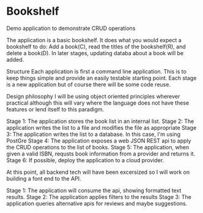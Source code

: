 # Bookshelf
Demo application to demonstrate CRUD operations

The application is a basic bookshelf. It does what you would expect a bookshelf to do: Add a book(C), read the titles of the bookshelf(R), and delete a book(D). In later stages, updating databa about a book will be added. 

Structure
Each application is first a command line application. This is to keep things simple and provide an easily testable starting point. Each stage is a new application but of course there will be some code reuse.

Design philosophy
I will be using object oriented principles wherever practical although this will vary where the language does not have these features or lend itself to this paradigm.

Stage 1: The application stores the book list in an internal list.
Stage 2: The application writes the list to a file and modifies the file as appropriate
Stage 3: The application writes the list to a database. In this case, I'm using PostGre
Stage 4: The application exposes a web JSON REST api to apply the CRUD operations to the list of books.
Stage 5: The application, when given a valid ISBN, requsts book information from a provider and returns it.
Stage 6: If possible, deploy the application to a cloud provider.

At this point, all backend tech will have been excersized so I will work on building a font end to the API. 

Stage 1: The application will consume the api, showing formatted text results.
Stage 2: The application applies filters to the results
Stage 3: The application queries alternative apis for reviews and maybe suggestions.

